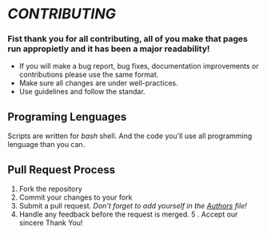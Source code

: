# *CONTRIBUTING*
 ### Fist thank you for all contributing, all of you make that pages run appropietly and it has been a major readability!

 * If you will make a bug report, bug fixes, documentation improvements or contributions please use the same format.
 * Make sure all changes are under well-practices.
 * Use guidelines and follow the standar.

## Programing Lenguages

Scripts are written for *bash* shell. And the code you'll use all programming lenguage than you can.

## Pull Request Process

  1. Fork the repository
  2. Commit your changes to your fork
  3. Submit a pull request. _Don't forget to add yourself in the [Authors](Authors) file!_
  4. Handle any feedback before the request is merged.
  5 . Accept our sincere Thank You!

 
